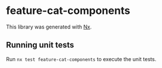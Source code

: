 # feature-cat-components

This library was generated with [Nx](https://nx.dev).

## Running unit tests

Run `nx test feature-cat-components` to execute the unit tests.
